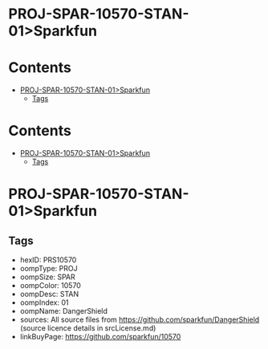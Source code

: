 
PROJ-SPAR-10570-STAN-01>Sparkfun
================================

Contents
========

* [PROJ-SPAR-10570-STAN-01>Sparkfun](#proj-spar-10570-stan-01sparkfun)
	* [Tags](#tags)

Contents
========

* [PROJ-SPAR-10570-STAN-01>Sparkfun](#proj-spar-10570-stan-01sparkfun)
	* [Tags](#tags)

# PROJ-SPAR-10570-STAN-01>Sparkfun

## Tags

- hexID: PRS10570
- oompType: PROJ
- oompSize: SPAR
- oompColor: 10570
- oompDesc: STAN
- oompIndex: 01
- oompName: DangerShield
- sources: All source files from https://github.com/sparkfun/DangerShield (source licence details in srcLicense.md)
- linkBuyPage: https://github.com/sparkfun/10570

